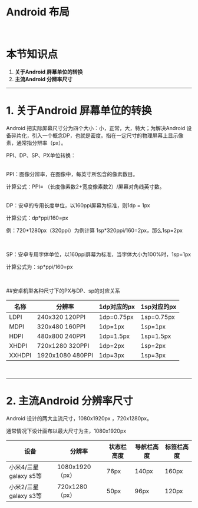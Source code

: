 # Android 布局
<br />

# 本节知识点
1. **关于Android 屏幕单位的转换**
2. **主流Android 分辨率尺寸**


---


# 1. 关于Android 屏幕单位的转换


Android 把实际屏幕尺寸分为四个大小：小，正常，大，特大；为解决Android 设备碎片化，引入一个概念DP，也就是密度。指在一定尺寸的物理屏幕上显示像素，通常指分辨率（px）。

PPI、DP、SP、PX单位转换：



<br />
PPI：图像分辨率，在图像中，每英寸所包含的像素数目。
<p>计算公式：PPI= （长度像素数2+宽度像素数2）/屏幕对角线英寸数。</p>



<br />
DP：安卓的专用长度单位，以160ppi屏幕为标准，则1dp = 1px
<p>计算公式：dp*ppi/160=px</p>
<p>例：720*1280px（320ppi）为例计算 1sp*320ppi/160=2px，那么1sp=2px</p>




<br />
<p>SP：安卓专用字体单位，以160ppi屏幕为标准，当字体大小为100%时，1sp=1px</p>
<p>计算公式为：sp*ppi/160=px</p>



<br />

##安卓机型各种尺寸下的PX与DP、sp的对应关系

| 名称 | 分辨率 | 1dp对应的px | 1sp对应的px |
| -- | -- | -- | -- |
| LDPI | 240x320 120PPI | 1dp=0.75px | 1sp=0.75px |
| MDPI | 320x480 160PPI | 1dp=1px | 1sp=1px |
| HDPI | 480x800 240PPI | 1dp=1.5px | 1sp=1.5px |
| XHDPI | 720x1280 320PPI | 1dp=2px | 1sp=2px |
| XXHDPI | 1920x1080 480PPI | 1dp=3px | 1sp=3px |



<br />

---


# 2. 主流Android 分辨率尺寸

<p>Android 设计的两大主流尺寸，1080x1920px ，720x1280px。</p>
通常情况下设计画布以最大尺寸为主，1080x1920px



| 设备 | 分辨率 | 状态栏高度 | 导航栏高度 | 标签栏高度|
| -- | -- | -- | -- | -- |
| 小米4/三星 galaxy s5等 | 1080x1920（px） | 76px | 140px | 160px |
| 小米2/三星 galaxy s3等 | 720x1280（px） | 50px | 96px | 120px |



